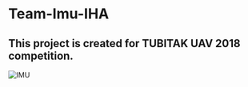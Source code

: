 # Team-Imu-IHA
## This project is created for TUBITAK UAV 2018 competition. 

![IMU](http://www.medeniyet.buluttakademi.com/static/loginlogo/7D2ED0997509AB56F60938EB364B26D2.png)
